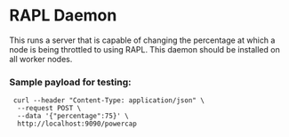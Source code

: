 # RAPL Daemon

This runs a server that is capable of changing the percentage at which
a node is being throttled to using RAPL. This daemon should be installed
on all worker nodes.

### Sample payload for testing:
```
 curl --header "Content-Type: application/json" \
  --request POST \
  --data '{"percentage":75}' \
  http://localhost:9090/powercap
 ```
